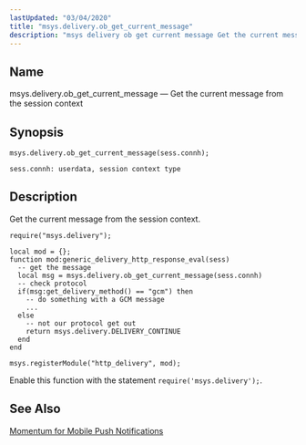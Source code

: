 ```yaml
---
lastUpdated: "03/04/2020"
title: "msys.delivery.ob_get_current_message"
description: "msys delivery ob get current message Get the current message from the session context msys delivery ob get current message sess connh Get the current message from the session context Example 15 58 msys delivery ob get current message example Enable this function with the statement require msys delivery Momentum..."
---
```


<a name="lua.ref.msys.delivery.ob_get_current_message"></a> 
## Name

msys.delivery.ob_get_current_message — Get the current message from the session context

<a name="idp26565520"></a> 
## Synopsis

`msys.delivery.ob_get_current_message(sess.connh);`

`sess.connh: userdata, session context type`<a name="idp26567872"></a> 
## Description

Get the current message from the session context.

<a name="lua.ref.msys.delivery.ob_get_current_message.example"></a> 


```
require("msys.delivery");

local mod = {};
function mod:generic_delivery_http_response_eval(sess)
  -- get the message
  local msg = msys.delivery.ob_get_current_message(sess.connh)
  -- check protocol
  if(msg:get_delivery_method() == "gcm") then
    -- do something with a GCM message
    ...
  else 
    -- not our protocol get out
    return msys.delivery.DELIVERY_CONTINUE
  end  
end

msys.registerModule("http_delivery", mod);
```

Enable this function with the statement `require('msys.delivery');`.

<a name="idp26572464"></a> 
## See Also

[Momentum for Mobile Push Notifications](/momentum/3/3-push)
